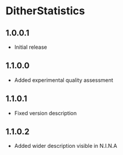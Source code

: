﻿# DitherStatistics

## 1.0.0.1
- Initial release

## 1.1.0.0
- Added experimental quality assessment

## 1.1.0.1
- Fixed version description

## 1.1.0.2
- Added wider description visible in N.I.N.A